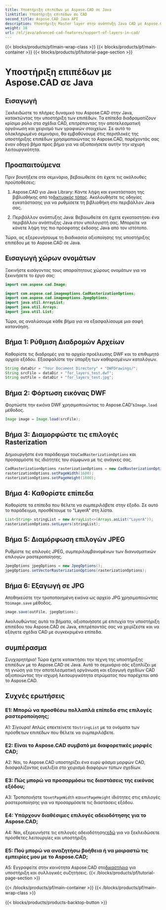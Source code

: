 ```yaml
---
title: Υποστήριξη επιπέδων με Aspose.CAD σε Java
linktitle: Υποστήριξη επιπέδων σε CAD
second_title: Aspose.CAD Java API
description: Υποστήριξη Master layer στην ανάπτυξη Java CAD με Aspose.CAD. Οργανώστε και εξάγετε σχέδια χωρίς κόπο.
weight: 18
url: /el/java/advanced-cad-features/support-of-layers-in-cad/
---
```


{{< blocks/products/pf/main-wrap-class >}}
{{< blocks/products/pf/main-container >}}
{{< blocks/products/pf/tutorial-page-section >}}

# Υποστήριξη επιπέδων με Aspose.CAD σε Java

## Εισαγωγή

Ξεκλειδώστε το πλήρες δυναμικό του Aspose.CAD στην Java, κατακτώντας την υποστήριξη των επιπέδων. Τα επίπεδα διαδραματίζουν κρίσιμο ρόλο στα σχέδια CAD, επιτρέποντας την αποτελεσματική οργάνωση και χειρισμό των γραφικών στοιχείων. Σε αυτό το ολοκληρωμένο σεμινάριο, θα εμβαθύνουμε στις περιπλοκές της υποστήριξης επιπέδων χρησιμοποιώντας το Aspose.CAD, παρέχοντάς σας έναν οδηγό βήμα προς βήμα για να αξιοποιήσετε αυτήν την ισχυρή λειτουργικότητα.

## Προαπαιτούμενα

Πριν βουτήξετε στο σεμινάριο, βεβαιωθείτε ότι έχετε τις ακόλουθες προϋποθέσεις:

1.  Aspose.CAD για Java Library: Κάντε λήψη και εγκατάσταση της βιβλιοθήκης από το[δικτυακός τόπος](https://releases.aspose.com/cad/java/). Ακολουθήστε τις οδηγίες εγκατάστασης για να ρυθμίσετε τη βιβλιοθήκη στο περιβάλλον Java σας.

2. Περιβάλλον ανάπτυξης Java: Βεβαιωθείτε ότι έχετε εγκαταστήσει ένα περιβάλλον ανάπτυξης Java στον υπολογιστή σας. Μπορείτε να κάνετε λήψη της πιο πρόσφατης έκδοσης Java από τον ιστότοπο.

Τώρα, ας εξερευνήσουμε τη διαδικασία αξιοποίησης της υποστήριξης επιπέδου με το Aspose.CAD σε Java.

## Εισαγωγή χώρων ονομάτων

Ξεκινήστε εισάγοντας τους απαραίτητους χώρους ονομάτων για να ξεκινήσετε το έργο σας:

```java
import com.aspose.cad.Image;

import com.aspose.cad.imageoptions.CadRasterizationOptions;
import com.aspose.cad.imageoptions.JpegOptions;
import java.util.ArrayList;
import java.util.Arrays;
import java.util.List;
```

Τώρα, ας αναλύσουμε κάθε βήμα για να εξασφαλίσουμε μια σαφή κατανόηση.

## Βήμα 1: Ρύθμιση Διαδρομών Αρχείων

Καθορίστε τις διαδρομές για το αρχείο προέλευσης DWF και το επιθυμητό αρχείο εξόδου. Εξασφαλίστε την ύπαρξη των καθορισμένων καταλόγων.

```java
String dataDir = "Your Document Directory" + "DWFDrawings/";
String srcFile = dataDir + "for_layers_test.dwf";
String outFile = dataDir + "for_layers_test.jpg";
```

## Βήμα 2: Φόρτωση εικόνας DWF

 Φορτώστε την εικόνα DWF χρησιμοποιώντας το Aspose.CAD's`Image.load` μέθοδος.

```java
Image image = Image.load(srcFile);
```

## Βήμα 3: Διαμορφώστε τις επιλογές Rasterization

 Δημιουργήστε ένα παράδειγμα του`CadRasterizationOptions` και προσαρμόστε τις ιδιότητές του σύμφωνα με τις ανάγκες σας.

```java
CadRasterizationOptions rasterizationOptions = new CadRasterizationOptions();
rasterizationOptions.setPageWidth(1600);
rasterizationOptions.setPageHeight(1600);
```

## Βήμα 4: Καθορίστε επίπεδα

Καθορίστε τα επίπεδα που θέλετε να συμπεριλάβετε στην έξοδο. Σε αυτό το παράδειγμα, προσθέτουμε το "LayerA" στη λίστα.

```java
List<String> stringList = new ArrayList<>(Arrays.asList("LayerA"));
rasterizationOptions.setLayers(stringList);
```

## Βήμα 5: Διαμόρφωση επιλογών JPEG

Ρυθμίστε τις επιλογές JPEG, συμπεριλαμβανομένων των διανυσματικών επιλογών ραστεροποίησης.

```java
JpegOptions jpegOptions = new JpegOptions();
jpegOptions.setVectorRasterizationOptions(rasterizationOptions);
```

## Βήμα 6: Εξαγωγή σε JPG

 Αποθηκεύστε την τροποποιημένη εικόνα ως αρχείο JPG χρησιμοποιώντας το`image.save` μέθοδος.

```java
image.save(outFile, jpegOptions);
```

Ακολουθώντας αυτά τα βήματα, αξιοποιήσατε με επιτυχία την υποστήριξη επιπέδου του Aspose.CAD σε Java, επιτρέποντάς σας να χειρίζεστε και να εξάγετε σχέδια CAD με συγκεκριμένα επίπεδα.

## συμπέρασμα

Συγχαρητήρια! Τώρα έχετε κατακτήσει την τέχνη της υποστήριξης επιπέδων με το Aspose.CAD σε Java. Αυτό το σεμινάριο σάς εξοπλίζει με τη γνώση για την αποτελεσματική οργάνωση και εξαγωγή σχεδίων CAD αξιοποιώντας την ισχυρή λειτουργικότητα στρώματος που παρέχεται από το Aspose.CAD.

## Συχνές ερωτήσεις

### Ε1: Μπορώ να προσθέσω πολλαπλά επίπεδα στις επιλογές ραστεροποίησης;

 Α1: Σίγουρα! Απλώς επεκτείνετε το`stringList` με τα ονόματα των πρόσθετων επιπέδων που θέλετε να συμπεριλάβετε.

### Ε2: Είναι το Aspose.CAD συμβατό με διαφορετικές μορφές CAD;

A2: Ναι, το Aspose.CAD υποστηρίζει ένα ευρύ φάσμα μορφών CAD, διασφαλίζοντας ευελιξία στο χειρισμό διαφόρων τύπων σχεδίων.

### Ε3: Πώς μπορώ να προσαρμόσω τις διαστάσεις της εικόνας εξόδου;

 A3: Τροποποιήστε το`setPageWidth` και`setPageHeight` ιδιότητες στις επιλογές ραστεροποίησης για να προσαρμόσετε τις διαστάσεις εξόδου.

### Ε4: Υπάρχουν διαθέσιμες επιλογές αδειοδότησης για το Aspose.CAD;

 A4: Ναι, εξερευνήστε τις επιλογές αδειοδότησης[εδώ](https://purchase.aspose.com/buy) για να ξεκλειδώσετε πρόσθετες λειτουργίες και υποστήριξη.

### Ε5: Πού μπορώ να αναζητήσω βοήθεια ή να μοιραστώ τις εμπειρίες μου με το Aspose.CAD;

A5: Εγγραφείτε στην κοινότητα Aspose.CAD στο[δικαστήριο](https://forum.aspose.com/c/cad/19) για υποστήριξη και συλλογικές συζητήσεις.
{{< /blocks/products/pf/tutorial-page-section >}}

{{< /blocks/products/pf/main-container >}}
{{< /blocks/products/pf/main-wrap-class >}}

{{< blocks/products/products-backtop-button >}}
